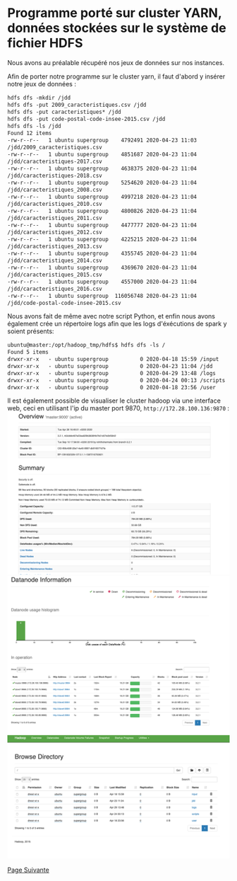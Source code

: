 # Programme porté sur cluster YARN, données stockées sur le système de fichier HDFS

Nous avons au préalable récupéré nos jeux de données sur nos instances. 

Afin de porter notre programme sur le cluster yarn, il faut d'abord y insérer notre jeux de données : 
```
hdfs dfs -mkdir /jdd
hdfs dfs -put 2009_caracteristiques.csv /jdd
hdfs dfs -put caracteristiques* /jdd
hdfs dfs -put code-postal-code-insee-2015.csv /jdd
hdfs dfs -ls /jdd
Found 12 items
-rw-r--r--   1 ubuntu supergroup    4792491 2020-04-23 11:03 /jdd/2009_caracteristiques.csv
-rw-r--r--   1 ubuntu supergroup    4851687 2020-04-23 11:04 /jdd/caracteristiques-2017.csv
-rw-r--r--   1 ubuntu supergroup    4638375 2020-04-23 11:04 /jdd/caracteristiques-2018.csv
-rw-r--r--   1 ubuntu supergroup    5254620 2020-04-23 11:04 /jdd/caracteristiques_2008.csv
-rw-r--r--   1 ubuntu supergroup    4997218 2020-04-23 11:04 /jdd/caracteristiques_2010.csv
-rw-r--r--   1 ubuntu supergroup    4800826 2020-04-23 11:04 /jdd/caracteristiques_2011.csv
-rw-r--r--   1 ubuntu supergroup    4477777 2020-04-23 11:04 /jdd/caracteristiques_2012.csv
-rw-r--r--   1 ubuntu supergroup    4225215 2020-04-23 11:04 /jdd/caracteristiques_2013.csv
-rw-r--r--   1 ubuntu supergroup    4355745 2020-04-23 11:04 /jdd/caracteristiques_2014.csv
-rw-r--r--   1 ubuntu supergroup    4369670 2020-04-23 11:04 /jdd/caracteristiques_2015.csv
-rw-r--r--   1 ubuntu supergroup    4557000 2020-04-23 11:04 /jdd/caracteristiques_2016.csv
-rw-r--r--   1 ubuntu supergroup  116056748 2020-04-23 11:04 /jdd/code-postal-code-insee-2015.csv
```

Nous avons fait de même avec notre script Python, et enfin nous avons également crée un répertoire logs afin que les logs d'éxécutions de spark y soient présents:
```
ubuntu@master:/opt/hadoop_tmp/hdfs$ hdfs dfs -ls /
Found 5 items
drwxr-xr-x   - ubuntu supergroup          0 2020-04-18 15:59 /input
drwxr-xr-x   - ubuntu supergroup          0 2020-04-23 11:04 /jdd
drwxr-xr-x   - ubuntu supergroup          0 2020-04-29 13:48 /logs
drwxr-xr-x   - ubuntu supergroup          0 2020-04-24 00:13 /scripts
drwxr-xr-x   - ubuntu supergroup          0 2020-04-18 23:56 /user
```

Il est également possible de visualiser le cluster hadoop via une interface web, ceci en utilisant l'ip du master port 9870, `http://172.28.100.136:9870` : 
![](https://raw.githubusercontent.com/daviddemacedo/sid_spark/master/img/hdfs.png)
![](https://raw.githubusercontent.com/daviddemacedo/sid_spark/master/img/hdfs1.png)
![](https://raw.githubusercontent.com/daviddemacedo/sid_spark/master/img/hdfs2.png)



[Page Suivante](https://daviddemacedo.github.io/sid_spark/compperf/)
